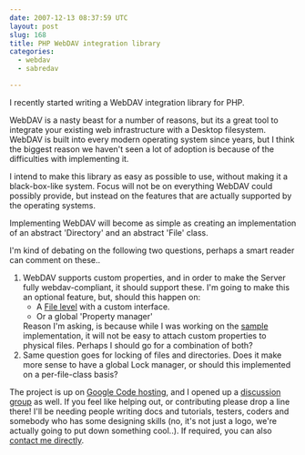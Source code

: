 ```yaml
---
date: 2007-12-13 08:37:59 UTC
layout: post
slug: 168
title: PHP WebDAV integration library
categories:
  - webdav
  - sabredav

---
```

<p>I recently started writing a WebDAV integration library for PHP.</p>

<p>WebDAV is a nasty beast for a number of reasons, but its a great tool to integrate your existing web infrastructure with a Desktop filesystem. WebDAV is built into every modern operating system since years, but I think the biggest reason we haven't seen a lot of adoption is because of the difficulties with implementing it.</p>

<p>I intend to make this library as easy as possible to use, without making it a black-box-like system. Focus will not be on everything WebDAV could possibly provide, but instead on the features that are actually supported by the operating systems.</p>

<p>Implementing WebDAV will become as simple as creating an implementation of an abstract 'Directory' and an abstract 'File' class.</p>

<p>I'm kind of debating on the following two questions, perhaps a smart reader can comment on these..</p>

<ol>
  <li>WebDAV supports custom properties, and in order to make the Server fully webdav-compliant, it should support these. I'm going to make this an optional feature, but, should this happen on:<ul>
     <li>A <a href="http://sabredav.googlecode.com/svn/trunk/Sabre/DAV/IFile.php">File level</a> with a custom interface.</a></li>
     <li>Or a global 'Property manager'</li>
    </ul>
      Reason I'm asking, is because while I was working on the <a href="http://sabredav.googlecode.com/svn/trunk/Sabre/DAV/FS/">sample</a> implementation, it will not be easy to attach custom properties to physical files. Perhaps I should go for a combination of both?</li>
  <li>Same question goes for locking of files and directories. Does it make more sense to have a global Lock manager, or should this implemented on a per-file-class basis?</li>
</ol>

<p>The project is up on <a href="http://code.google.com/p/sabredav/">Google Code hosting</a>, and I opened up a <a href="http://groups.google.com/group/sabredav-discuss">discussion group</a> as well. If you feel like helping out, or contributing please drop a line there! I'll be needing people writing docs and tutorials, testers, coders and somebody who has some designing skills (no, it's not just a logo, we're actually going to put down something cool..). If required, you can also <a href="/contact">contact me directly</a>.</p>